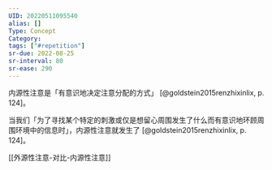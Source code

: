 ```yaml
---
UID: 20220511095540
alias: []
Type: Concept
Category: 
tags: ["#repetition"]
sr-due: 2022-08-25
sr-interval: 80
sr-ease: 290
---
```


内源性注意是「有意识地决定注意分配的方式」 [@goldstein2015renzhixinlix, p. 124]。

当我们「为了寻找某个特定的刺激或仅是想留心周围发生了什么而有意识地环顾周围环境中的信息时」，内源性注意就发生了 [@goldstein2015renzhixinlix, p. 124]。

[[外源性注意-对比-内源性注意]]